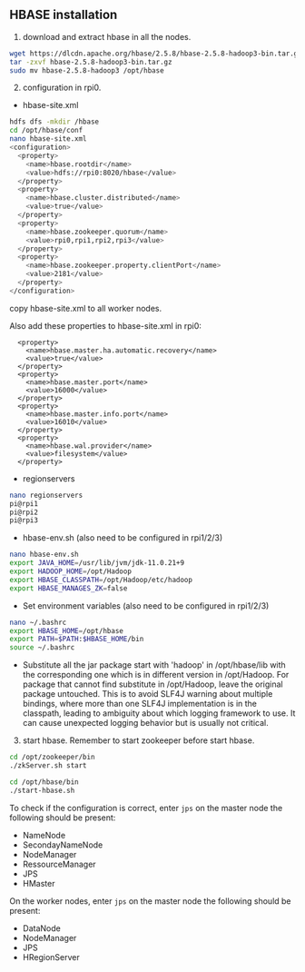 ## HBASE installation
1. download and extract hbase in all the nodes.
~~~bash
wget https://dlcdn.apache.org/hbase/2.5.8/hbase-2.5.8-hadoop3-bin.tar.gz
tar -zxvf hbase-2.5.8-hadoop3-bin.tar.gz
sudo mv hbase-2.5.8-hadoop3 /opt/hbase
~~~

2. configuration in rpi0.
- hbase-site.xml
~~~bash
hdfs dfs -mkdir /hbase
cd /opt/hbase/conf
nano hbase-site.xml
<configuration>
  <property>
    <name>hbase.rootdir</name>
    <value>hdfs://rpi0:8020/hbase</value>
  </property>
  <property>
    <name>hbase.cluster.distributed</name>
    <value>true</value>
  </property>
  <property>
    <name>hbase.zookeeper.quorum</name>
    <value>rpi0,rpi1,rpi2,rpi3</value>
  </property>
  <property>
    <name>hbase.zookeeper.property.clientPort</name>
    <value>2181</value>
  </property>
</configuration>
~~~
copy hbase-site.xml to all worker nodes.

Also add these properties to hbase-site.xml in rpi0:
```
  <property>
    <name>hbase.master.ha.automatic.recovery</name>
    <value>true</value>
  </property>
  <property>
    <name>hbase.master.port</name>
    <value>16000</value>
  </property>
  <property>
    <name>hbase.master.info.port</name>
    <value>16010</value>
  </property>
  <property>
    <name>hbase.wal.provider</name>
    <value>filesystem</value>
  </property>
```

- regionservers
~~~bash
nano regionservers
pi@rpi1
pi@rpi2
pi@rpi3
~~~

- hbase-env.sh (also need to be configured in rpi1/2/3)
~~~bash
nano hbase-env.sh
export JAVA_HOME=/usr/lib/jvm/jdk-11.0.21+9
export HADOOP_HOME=/opt/Hadoop
export HBASE_CLASSPATH=/opt/Hadoop/etc/hadoop
export HBASE_MANAGES_ZK=false
~~~

- Set environment variables (also need to be configured in rpi1/2/3)
~~~bash
nano ~/.bashrc
export HBASE_HOME=/opt/hbase
export PATH=$PATH:$HBASE_HOME/bin
source ~/.bashrc
~~~

- Substitute all the jar package start with 'hadoop' in /opt/hbase/lib with the corresponding one which is in different version in /opt/Hadoop. For package that cannot find substitute in /opt/Hadoop, leave the original package untouched. This is to avoid SLF4J warning about multiple bindings, where more than one SLF4J implementation is in the classpath, leading to ambiguity about which logging framework to use. It can cause unexpected logging behavior but is usually not critical.

3. start hbase. Remember to start zookeeper before start hbase.
~~~bash
cd /opt/zookeeper/bin
./zkServer.sh start

cd /opt/hbase/bin
./start-hbase.sh
~~~

To check if the configuration is correct, enter `jps` on the master node the following should be present:
- NameNode
- SecondayNameNode
- NodeManager
- RessourceManager
- JPS
- HMaster

On the worker nodes, enter `jps` on the master node the following should be present:
- DataNode
- NodeManager
- JPS
- HRegionServer
